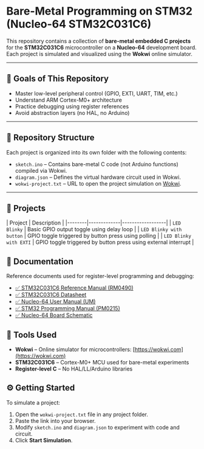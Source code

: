 # Bare-Metal Programming on STM32 (Nucleo-64 STM32C031C6)

This repository contains a collection of **bare-metal embedded C projects** for the **STM32C031C6** microcontroller on a **Nucleo-64** development board. Each project is simulated and visualized using the **Wokwi** online simulator.

---

## 🧠 Goals of This Repository

- Master low-level peripheral control (GPIO, EXTI, UART, TIM, etc.)
- Understand ARM Cortex-M0+ architecture
- Practice debugging using register references
- Avoid abstraction layers (no HAL, no Arduino)

---

## 🔧 Repository Structure

Each project is organized into its own folder with the following contents:

- `sketch.ino` – Contains bare-metal C code (not Arduino functions) compiled via Wokwi.
- `diagram.json` – Defines the virtual hardware circuit used in Wokwi.
- `wokwi-project.txt` – URL to open the project simulation on [Wokwi](https://wokwi.com).

---

## 📁 Projects

| Project | Description |
|--------|-------------|------------------|
| `LED Blinky` | Basic GPIO output toggle using delay loop |
| `LED Blinky with button` | GPIO toggle triggered by button press using polling |
| `LED Blinky with EXTI` | GPIO toggle triggered by button press using external interrupt |


## 📘 Documentation

Reference documents used for register-level programming and debugging:

- [✅ STM32C031C6 Reference Manual (RM0490)](https://www.st.com/resource/en/reference_manual/rm0490-stm32c0x1-advanced-armbased-64bit-mcus-stmicroelectronics.pdf)
- [✅ STM32C031C6 Datasheet](https://www.st.com/resource/en/datasheet/stm32c031c6.pdf)
- [✅ Nucleo-64 User Manual (UM)](https://www.st.com/resource/en/user_manual/um2953-stm32-nucleo64-board-mb1717-stmicroelectronics.pdf)
- [✅ STM32 Programming Manual (PM0215)](https://www.st.com/resource/en/programming_manual/pm0223-stm32-cortexm0-mcus-programming-manual-stmicroelectronics.pdf)
- [✅ Nucleo-64 Board Schematic](https://www.st.com/resource/en/schematic_pack/mb1717-c031c6-b02_schematic.pdf)


## 🚀 Tools Used

- **Wokwi** – Online simulator for microcontrollers: [https://wokwi.com](https://wokwi.com)
- **STM32C031C6** – Cortex-M0+ MCU used for bare-metal experiments
- **Register-level C** – No HAL/LL/Arduino libraries

## ⚙️ Getting Started

To simulate a project:

1. Open the `wokwi-project.txt` file in any project folder.
2. Paste the link into your browser.
3. Modify `sketch.ino` and `diagram.json` to experiment with code and circuit.
4. Click **Start Simulation**.

